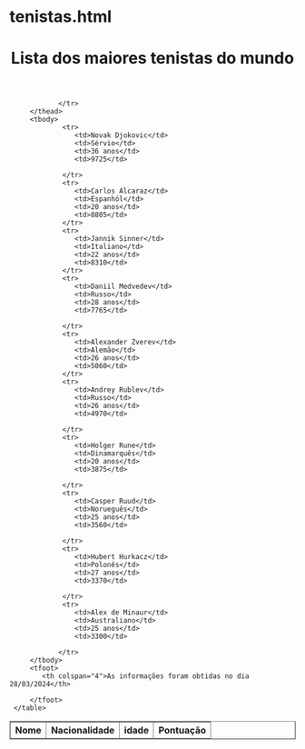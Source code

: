 # tenistas.html
<!DOCTYPE html>
<html lang="pt">
<head>
    <meta charset="UTF-8">
    <meta name="viewport" content="width=device-width, initial-scale=1.0">
    <title>Maiores tenistas do mundo</title>
</head>
<body>
    <header><h1>Lista dos maiores tenistas do mundo</h1></header>
    <table border="1" alt="O atributo border será utilizado para da forma a tabela">
        <thead>
              <tr>
                  <th>Nome</th>
                  <th>Nacionalidade</th>
                  <th>idade</th>
                  <th>Pontuação</th>
        
                </tr>
         </thead>     
         <tbody>
                 <tr>
                    <td>Novak Djokovic</td>
                    <td>Sérvio</td>
                    <td>36 anos</td>
                    <td>9725</td>

                 </tr>  
                 <tr>
                    <td>Carlos Alcaraz</td>
                    <td>Espanhól</td>
                    <td>20 anos</td>
                    <td>8805</td>        
                 </tr>
                 <tr>
                    <td>Jannik Sinner</td>
                    <td>Italiano</td>
                    <td>22 anos</td>
                    <td>8310</td> 
                 </tr>
                 <tr>
                    <td>Daniil Medvedev</td>
                    <td>Russo</td>
                    <td>28 anos</td>
                    <td>7765</td> 
        
                 </tr>
                 <tr>
                    <td>Alexander Zverev</td>
                    <td>Alemão</td>
                    <td>26 anos</td>
                    <td>5060</td>
                 </tr>
                 <tr>
                    <td>Andrey Rublev</td>
                    <td>Russo</td>
                    <td>26 anos</td>
                    <td>4970</td> 
        
                 </tr>
                 <tr>
                    <td>Holger Rune</td>
                    <td>Dinamarquês</td>
                    <td>20 anos</td>
                    <td>3875</td> 
        
                 </tr>
                 <tr>
                    <td>Casper Ruud</td>
                    <td>Norueguês</td>
                    <td>25 anos</td>
                    <td>3560</td> 
        
                 </tr>
                 <tr>
                    <td>Hubert Hurkacz</td>
                    <td>Polonês</td>
                    <td>27 anos</td>
                    <td>3370</td> 
        
                 </tr>
                 <tr>
                    <td>Alex de Minaur</td>
                    <td>Australiano</td>
                    <td>25 anos</td>
                    <td>3300</td> 
        
                </tr>
         </tbody>
         <tfoot>
            <th colspan="4">As informações foram obtidas no dia 28/03/2024</th>

         </tfoot>
     </table>
    
</body>
</html>

